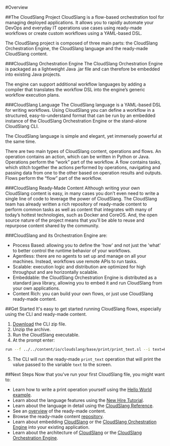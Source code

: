 #Overview

##The CloudSlang Project
CloudSlang is a flow-based orchestration tool for managing deployed applications. It allows you to rapidly automate your DevOps and everyday IT operations use cases using ready-made workflows or create custom workflows using a YAML-based DSL.
 
The CloudSlang project is composed of three main parts: the CloudSlang Orchestration Engine, the CloudSlang language and the ready-made CloudSlang content.
 
###CloudSlang Orchestration Engine
The CloudSlang Orchestration Engine is packaged as a lightweight Java .jar file and can therefore be embedded into existing Java projects.
 
The engine can support additional workflow languages by adding a compiler that translates the workflow DSL into the engine’s generic workflow execution plans.
 
###CloudSlang Language
The CloudSlang language is a YAML-based DSL for writing workflows. Using CloudSlang you can define a workflow in a structured, easy-to-understand format that can be run by an embedded instance of the CloudSlang Orchestration Engine or the stand-alone CloudSlang CLI.
 
The CloudSlang language is simple and elegant, yet immensely powerful at the same time.
 
There are two main types of CloudSlang content, operations and flows. An operation contains an action, which can be written in Python or Java. Operations perform the “work” part of the workflow. A flow contains tasks, which stitch together the actions performed by operations, navigating and passing data from one to the other based on operation results and outputs. Flows perform the “flow” part of the workflow.

###CloudSlang Ready-Made Content
Although writing your own CloudSlang content is easy, in many cases you don’t even need to write a single line of code to leverage the power of CloudSlang. The CloudSlang team has already written a rich repository of ready-made content to perform common tasks as well as content that integrates with many of today’s hottest technologies, such as Docker and CoreOS. And, the open source nature of the project means that you’ll be able to reuse and repurpose content shared by the community.

###CloudSlang and its Orchestration Engine are:

+ Process Based: allowing you to define the 'how' and not just the 'what' to better control the runtime behavior of your workflows.
+ Agentless: there are no agents to set up and manage on all your machines. Instead, workflows use remote APIs to run tasks.
+ Scalable: execution logic and distribution are optimized for high throughput and are horizontally scalable.
+ Embeddable: the CloudSlang Orchestration Engine is distributed as a standard java library, allowing you to embed it and run CloudSlang from your own applications.
+ Content Rich: you can build your own flows, or just use CloudSlang ready-made content. 

##Get Started
It's easy to get started running CloudSlang flows, especially using the CLI and ready-made content.

1. [Download](/download) the CLI zip file. 
2. Unzip the archive.
3. Run the CloudSlang executable. 
4. At the prompt enter: 
  ```bash
  run --f ../../content/io/cloudslang/base/print/print_text.sl --i text=Hi
  ```
5. The CLI will run the ready-made `print_text` operation that will print the value passed to the variable `text` to the screen.

##Next Steps
Now that you've run your first CloudSlang file, you might want to:

+ Learn how to write a print operation yourself using the [Hello World example](#/docs#hello-world-example).
+ Learn about the language features using the [New Hire Tutorial](http://cloudslang-tutorials.readthedocs.org).
+ Learn about the language in detail using the [CloudSlang Reference](#/docs#cloudslang-reference).
+ See an [overview](https://github.com/CloudSlang/cloud-slang-content/blob/master/DOCS.md) of the ready-made content.
+ Browse the ready-made content [repository](https://github.com/CloudSlang/cloud-slang-content).
+ Learn about embedding [CloudSlang](#/docs#embedded-cloudslang) or the [CloudSlang Orchestration Engine](#/docs#embedded-cloudslang-orchestration-engine) into your existing application.
+ Learn about the architecture of [CloudSlang](#/docs#cloudslang-architecture) or the [CloudSlang Orchestration Engine](#/docs#cloudslang-orchestration-engine-architecture).

